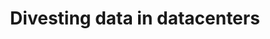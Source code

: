 ---
title: "Divesting data in datacenters"
excerpt: "Rooting through the data in a data center to separate data to be sold from company secrets to be safeguarded."
image: "data-center-split.jpg"
# sidebar:
#   - title: "Role"
#     image: "data-center-split.jpg"
#     image_alt: "a corridor in a data center"
#     text: "Product Designer/Manager"
#   - title: "Responsibilities"
#     text: "Examining the effects of movement on data collection protocols in a sensor network and building the fastest possible transfer protocol to pull data from the network into the sink."
---